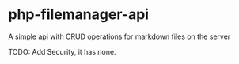 # php-filemanager-api

A simple api with CRUD operations for markdown files on the server

TODO:  Add Security, it has none.
